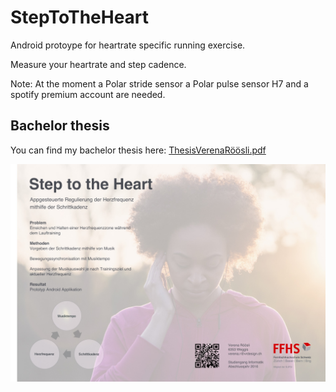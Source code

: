 # StepToTheHeart
Android protoype for heartrate specific running exercise.

Measure your heartrate and step cadence.

Note: At the moment a Polar stride sensor a Polar pulse sensor H7 and a spotify premium account are needed.

## Bachelor thesis 
You can find my bachelor thesis here:
[ThesisVerenaRöösli.pdf](https://github.com/vroeoesli/StepToTheHeart/blob/master/ThesisVerenaRo%CC%88o%CC%88sli.pdf)

![Poster](posterBT.jpg)
